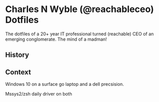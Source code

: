 # Charles N Wyble (@reachableceo) Dotfiles

The dotfiles of a 20+ year IT professional turned (reachable) CEO of an emerging conglomerate. The mind of a madman! 

## History

## Context

Windows 10 on a surface go laptop and a dell precsision. 

Mssys2/zsh daily driver on both